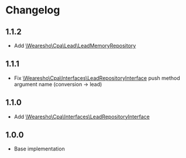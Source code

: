 # Changelog

## 1.1.2
- Add [\Wearesho\Cpa\Lead\LeadMemoryRepository](https://github.com/wearesho-team/cpa-integration/blob/1.1.2/src/Lead/LeadMemoryRepository.php)

## 1.1.1
- Fix [\Wearesho\Cpa\Interfaces\LeadRepositoryInterface](https://github.com/wearesho-team/cpa-integration/blob/1.1.1/src/Interfaces/LeadRepositoryInterface.php#L16) push method argument name (conversion -> lead)

## 1.1.0
- Add [\Wearesho\Cpa\Interfaces\LeadRepositoryInterface](https://github.com/wearesho-team/cpa-integration/blob/1.1.0/src/Interfaces/LeadRepositoryInterface.php)

## 1.0.0
- Base implementation